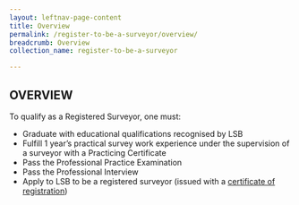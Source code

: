 ```yaml
---
layout: leftnav-page-content
title: Overview
permalink: /register-to-be-a-surveyor/overview/
breadcrumb: Overview
collection_name: register-to-be-a-surveyor

---
```


OVERVIEW
---

To qualify as a Registered Surveyor, one must:

* Graduate with educational qualifications recognised by LSB
* Fulfill 1 year’s practical survey work experience under the supervision of a surveyor with a Practicing Certificate
* Pass the Professional Practice Examination
* Pass the Professional Interview
* Apply to LSB to be a registered surveyor (issued with a [certificate of registration](/register-to-be-a-surveyor/applying-for-a-certificate-of-registration/))
